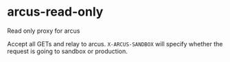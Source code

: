 # arcus-read-only
Read only proxy for arcus

Accept all GETs and relay to arcus. `X-ARCUS-SANDBOX` will specify whether the request is going to sandbox or production.
